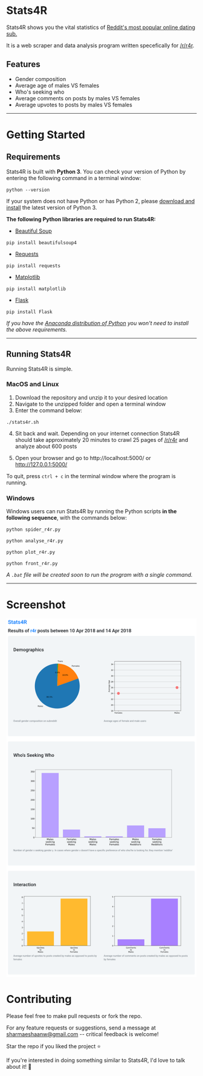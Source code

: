 # Stats4R

Stats4R shows you the vital statistics of [Reddit's most popular online dating sub.](https://www.reddit.com/r/r4r)

It is a web scraper and data analysis program written specefically for [/r/r4r](https://www.reddit.com/r/r4r).

## Features

- Gender composition
- Average age of males VS females
- Who's seeking who
- Average comments on posts by males VS females
- Average upvotes to posts by males VS females

---

# Getting Started

## Requirements

Stats4R is built with **Python 3**.  You can check your version of Python by entering the following command in a terminal window:
```
python --version
```
If your system does not have Python or has Python 2, please [download and install]((https://www.python.org/downloads/)) the latest version of Python 3.

**The following Python libraries are required to run Stats4R:**
- [Beautiful Soup](https://www.crummy.com/software/BeautifulSoup/bs4/doc/#installing-beautiful-soup)
```
pip install beautifulsoup4
```
- [Requests](http://docs.python-requests.org/en/master/user/install/#install)
```
pip install requests
```
- [Matplotlib](https://matplotlib.org/users/installing.html)
```
pip install matplotlib
```
- [Flask](http://flask.pocoo.org/)
```
pip install Flask
```
*If you have the [Anaconda distribution of Python](https://www.anaconda.com/download/) you won't need to install the above requirements.*

--- 

## Running Stats4R

Running Stats4R is simple.
### __MacOS and Linux__
1. Download the repository and unzip it to your desired location
2. Navigate to the unzipped folder and open a terminal window
3. Enter the command below:
```
./stats4r.sh
```
4. Sit back and wait. Depending on your internet connection Stats4R should take approximately 20 minutes to crawl 25 pages of [/r/r4r](https://www.reddit.com/r/r4r) and analyze about 600 posts

4. Open your browser and go to http://localhost:5000/ or http://127.0.0.1:5000/

To quit, press `ctrl + c` in the terminal window where the program is running.

### __Windows__

Windows users can run Stats4R by running the Python scripts __in the following sequence__, with the commands below:
```
python spider_r4r.py
```
```
python analyse_r4r.py
```
```
python plot_r4r.py
```
```
python front_r4r.py
```
_A `.bat` file will be created soon to run the program with a single command._

---

# Screenshot

![App running](https://github.com/sharmaeshaan/Stats4R/blob/dev/screenshots/fullcap.png)

# Contributing

Please feel free to make pull requests or fork the repo. 

For any feature requests or suggestions, send a message at sharmaeshaanw@gmail.com -- critical feedback is welcome!

Star the repo if you liked the project :star:

If you're interested in doing something similar to Stats4R, I'd love to talk about it!  :raised_hands:
